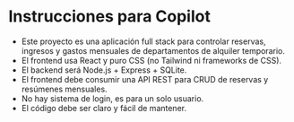 <!-- Use this file to provide workspace-specific custom instructions to Copilot. For more details, visit https://code.visualstudio.com/docs/copilot/copilot-customization#_use-a-githubcopilotinstructionsmd-file -->

# Instrucciones para Copilot

- Este proyecto es una aplicación full stack para controlar reservas, ingresos y gastos mensuales de departamentos de alquiler temporario.
- El frontend usa React y puro CSS (no Tailwind ni frameworks de CSS).
- El backend será Node.js + Express + SQLite.
- El frontend debe consumir una API REST para CRUD de reservas y resúmenes mensuales.
- No hay sistema de login, es para un solo usuario.
- El código debe ser claro y fácil de mantener.
